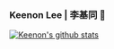 ### Keenon Lee  |  李基同 👋

<!--
**KeenonLee/KeenonLee** is a ✨ _special_ ✨ repository because its `README.md` (this file) appears on your GitHub profile.

Here are some ideas to get you started:

- 🔭 I’m currently working on ...
- 🌱 I’m currently learning ...
- 👯 I’m looking to collaborate on ...
- 🤔 I’m looking for help with ...
- 💬 Ask me about ...
- 📫 How to reach me: ...
- 😄 Pronouns: ...
- ⚡ Fun fact: ...
-->

[![Keenon's github stats](https://github-readme-stats.vercel.app/api?username=KeenonLee&count_private=true&show_icons=true&theme=onedark)](https://github.com/anuraghazra/github-readme-stats)
<!--
[![Top Langs](https://github-readme-stats.vercel.app/api/top-langs/?username=KeenonLee&layout=compact)](https://github.com/anuraghazra/github-readme-stats)
-->

